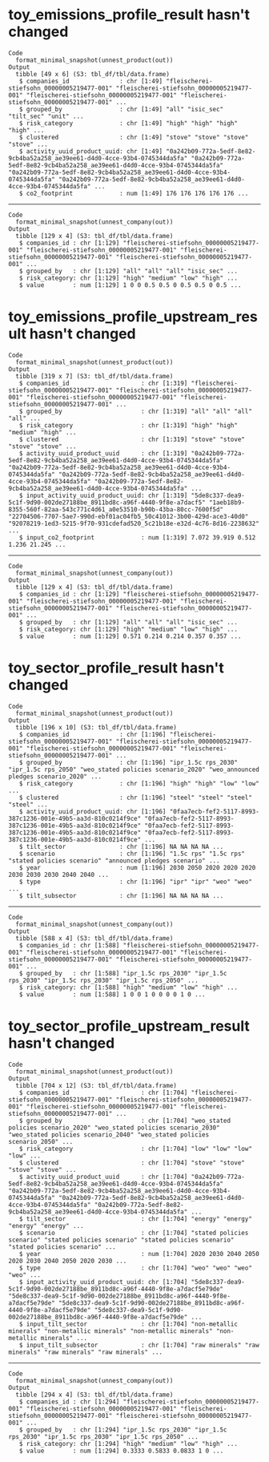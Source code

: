 # toy_emissions_profile_result hasn't changed

    Code
      format_minimal_snapshot(unnest_product(out))
    Output
      tibble [49 x 6] (S3: tbl_df/tbl/data.frame)
       $ companies_id              : chr [1:49] "fleischerei-stiefsohn_00000005219477-001" "fleischerei-stiefsohn_00000005219477-001" "fleischerei-stiefsohn_00000005219477-001" "fleischerei-stiefsohn_00000005219477-001" ...
       $ grouped_by                : chr [1:49] "all" "isic_sec" "tilt_sec" "unit" ...
       $ risk_category             : chr [1:49] "high" "high" "high" "high" ...
       $ clustered                 : chr [1:49] "stove" "stove" "stove" "stove" ...
       $ activity_uuid_product_uuid: chr [1:49] "0a242b09-772a-5edf-8e82-9cb4ba52a258_ae39ee61-d4d0-4cce-93b4-0745344da5fa" "0a242b09-772a-5edf-8e82-9cb4ba52a258_ae39ee61-d4d0-4cce-93b4-0745344da5fa" "0a242b09-772a-5edf-8e82-9cb4ba52a258_ae39ee61-d4d0-4cce-93b4-0745344da5fa" "0a242b09-772a-5edf-8e82-9cb4ba52a258_ae39ee61-d4d0-4cce-93b4-0745344da5fa" ...
       $ co2_footprint             : num [1:49] 176 176 176 176 176 ...

---

    Code
      format_minimal_snapshot(unnest_company(out))
    Output
      tibble [129 x 4] (S3: tbl_df/tbl/data.frame)
       $ companies_id : chr [1:129] "fleischerei-stiefsohn_00000005219477-001" "fleischerei-stiefsohn_00000005219477-001" "fleischerei-stiefsohn_00000005219477-001" "fleischerei-stiefsohn_00000005219477-001" ...
       $ grouped_by   : chr [1:129] "all" "all" "all" "isic_sec" ...
       $ risk_category: chr [1:129] "high" "medium" "low" "high" ...
       $ value        : num [1:129] 1 0 0 0.5 0.5 0 0.5 0.5 0 0.5 ...

# toy_emissions_profile_upstream_result hasn't changed

    Code
      format_minimal_snapshot(unnest_product(out))
    Output
      tibble [319 x 7] (S3: tbl_df/tbl/data.frame)
       $ companies_id                    : chr [1:319] "fleischerei-stiefsohn_00000005219477-001" "fleischerei-stiefsohn_00000005219477-001" "fleischerei-stiefsohn_00000005219477-001" "fleischerei-stiefsohn_00000005219477-001" ...
       $ grouped_by                      : chr [1:319] "all" "all" "all" "all" ...
       $ risk_category                   : chr [1:319] "high" "high" "medium" "high" ...
       $ clustered                       : chr [1:319] "stove" "stove" "stove" "stove" ...
       $ activity_uuid_product_uuid      : chr [1:319] "0a242b09-772a-5edf-8e82-9cb4ba52a258_ae39ee61-d4d0-4cce-93b4-0745344da5fa" "0a242b09-772a-5edf-8e82-9cb4ba52a258_ae39ee61-d4d0-4cce-93b4-0745344da5fa" "0a242b09-772a-5edf-8e82-9cb4ba52a258_ae39ee61-d4d0-4cce-93b4-0745344da5fa" "0a242b09-772a-5edf-8e82-9cb4ba52a258_ae39ee61-d4d0-4cce-93b4-0745344da5fa" ...
       $ input_activity_uuid_product_uuid: chr [1:319] "5de8c337-dea9-5c1f-9d90-002de27188be_8911bd8c-a96f-4440-9f8e-a7dacf5" "1aeb18b9-8355-560f-82aa-543c771c4d61_a0e53510-b90b-43ba-80cc-7600f5d" "22704506-7707-5ae7-990d-ebf01ac04fb5_50c41012-3b00-429d-ace3-40d0" "92078219-1ed3-5215-9f70-931cdefad520_5c21b18e-e32d-4c76-8d16-2238632" ...
       $ input_co2_footprint             : num [1:319] 7.072 39.919 0.512 1.236 21.245 ...

---

    Code
      format_minimal_snapshot(unnest_company(out))
    Output
      tibble [129 x 4] (S3: tbl_df/tbl/data.frame)
       $ companies_id : chr [1:129] "fleischerei-stiefsohn_00000005219477-001" "fleischerei-stiefsohn_00000005219477-001" "fleischerei-stiefsohn_00000005219477-001" "fleischerei-stiefsohn_00000005219477-001" ...
       $ grouped_by   : chr [1:129] "all" "all" "all" "isic_sec" ...
       $ risk_category: chr [1:129] "high" "medium" "low" "high" ...
       $ value        : num [1:129] 0.571 0.214 0.214 0.357 0.357 ...

# toy_sector_profile_result hasn't changed

    Code
      format_minimal_snapshot(unnest_product(out))
    Output
      tibble [196 x 10] (S3: tbl_df/tbl/data.frame)
       $ companies_id              : chr [1:196] "fleischerei-stiefsohn_00000005219477-001" "fleischerei-stiefsohn_00000005219477-001" "fleischerei-stiefsohn_00000005219477-001" "fleischerei-stiefsohn_00000005219477-001" ...
       $ grouped_by                : chr [1:196] "ipr_1.5c rps_2030" "ipr_1.5c rps_2050" "weo_stated policies scenario_2020" "weo_announced pledges scenario_2020" ...
       $ risk_category             : chr [1:196] "high" "high" "low" "low" ...
       $ clustered                 : chr [1:196] "steel" "steel" "steel" "steel" ...
       $ activity_uuid_product_uuid: chr [1:196] "0faa7ecb-fef2-5117-8993-387c1236-001e-49b5-aa3d-810c0214f9ce" "0faa7ecb-fef2-5117-8993-387c1236-001e-49b5-aa3d-810c0214f9ce" "0faa7ecb-fef2-5117-8993-387c1236-001e-49b5-aa3d-810c0214f9ce" "0faa7ecb-fef2-5117-8993-387c1236-001e-49b5-aa3d-810c0214f9ce" ...
       $ tilt_sector               : chr [1:196] NA NA NA NA ...
       $ scenario                  : chr [1:196] "1.5c rps" "1.5c rps" "stated policies scenario" "announced pledges scenario" ...
       $ year                      : num [1:196] 2030 2050 2020 2020 2020 2030 2030 2030 2040 2040 ...
       $ type                      : chr [1:196] "ipr" "ipr" "weo" "weo" ...
       $ tilt_subsector            : chr [1:196] NA NA NA NA ...

---

    Code
      format_minimal_snapshot(unnest_company(out))
    Output
      tibble [588 x 4] (S3: tbl_df/tbl/data.frame)
       $ companies_id : chr [1:588] "fleischerei-stiefsohn_00000005219477-001" "fleischerei-stiefsohn_00000005219477-001" "fleischerei-stiefsohn_00000005219477-001" "fleischerei-stiefsohn_00000005219477-001" ...
       $ grouped_by   : chr [1:588] "ipr_1.5c rps_2030" "ipr_1.5c rps_2030" "ipr_1.5c rps_2030" "ipr_1.5c rps_2050" ...
       $ risk_category: chr [1:588] "high" "medium" "low" "high" ...
       $ value        : num [1:588] 1 0 0 1 0 0 0 0 1 0 ...

# toy_sector_profile_upstream_result hasn't changed

    Code
      format_minimal_snapshot(unnest_product(out))
    Output
      tibble [704 x 12] (S3: tbl_df/tbl/data.frame)
       $ companies_id                    : chr [1:704] "fleischerei-stiefsohn_00000005219477-001" "fleischerei-stiefsohn_00000005219477-001" "fleischerei-stiefsohn_00000005219477-001" "fleischerei-stiefsohn_00000005219477-001" ...
       $ grouped_by                      : chr [1:704] "weo_stated policies scenario_2020" "weo_stated policies scenario_2030" "weo_stated policies scenario_2040" "weo_stated policies scenario_2050" ...
       $ risk_category                   : chr [1:704] "low" "low" "low" "low" ...
       $ clustered                       : chr [1:704] "stove" "stove" "stove" "stove" ...
       $ activity_uuid_product_uuid      : chr [1:704] "0a242b09-772a-5edf-8e82-9cb4ba52a258_ae39ee61-d4d0-4cce-93b4-0745344da5fa" "0a242b09-772a-5edf-8e82-9cb4ba52a258_ae39ee61-d4d0-4cce-93b4-0745344da5fa" "0a242b09-772a-5edf-8e82-9cb4ba52a258_ae39ee61-d4d0-4cce-93b4-0745344da5fa" "0a242b09-772a-5edf-8e82-9cb4ba52a258_ae39ee61-d4d0-4cce-93b4-0745344da5fa" ...
       $ tilt_sector                     : chr [1:704] "energy" "energy" "energy" "energy" ...
       $ scenario                        : chr [1:704] "stated policies scenario" "stated policies scenario" "stated policies scenario" "stated policies scenario" ...
       $ year                            : num [1:704] 2020 2030 2040 2050 2020 2030 2040 2050 2020 2030 ...
       $ type                            : chr [1:704] "weo" "weo" "weo" "weo" ...
       $ input_activity_uuid_product_uuid: chr [1:704] "5de8c337-dea9-5c1f-9d90-002de27188be_8911bd8c-a96f-4440-9f8e-a7dacf5e79de" "5de8c337-dea9-5c1f-9d90-002de27188be_8911bd8c-a96f-4440-9f8e-a7dacf5e79de" "5de8c337-dea9-5c1f-9d90-002de27188be_8911bd8c-a96f-4440-9f8e-a7dacf5e79de" "5de8c337-dea9-5c1f-9d90-002de27188be_8911bd8c-a96f-4440-9f8e-a7dacf5e79de" ...
       $ input_tilt_sector               : chr [1:704] "non-metallic minerals" "non-metallic minerals" "non-metallic minerals" "non-metallic minerals" ...
       $ input_tilt_subsector            : chr [1:704] "raw minerals" "raw minerals" "raw minerals" "raw minerals" ...

---

    Code
      format_minimal_snapshot(unnest_company(out))
    Output
      tibble [294 x 4] (S3: tbl_df/tbl/data.frame)
       $ companies_id : chr [1:294] "fleischerei-stiefsohn_00000005219477-001" "fleischerei-stiefsohn_00000005219477-001" "fleischerei-stiefsohn_00000005219477-001" "fleischerei-stiefsohn_00000005219477-001" ...
       $ grouped_by   : chr [1:294] "ipr_1.5c rps_2030" "ipr_1.5c rps_2030" "ipr_1.5c rps_2030" "ipr_1.5c rps_2050" ...
       $ risk_category: chr [1:294] "high" "medium" "low" "high" ...
       $ value        : num [1:294] 0.3333 0.5833 0.0833 1 0 ...

